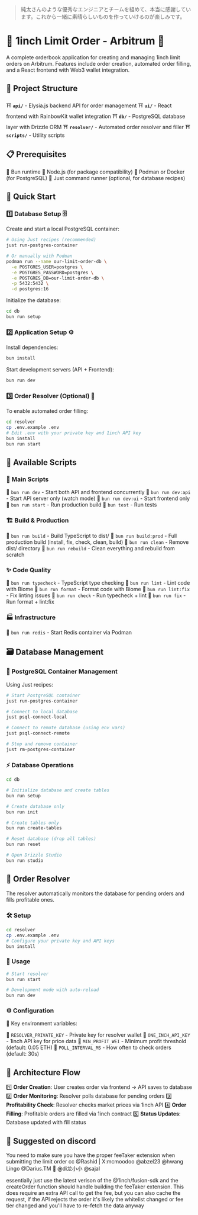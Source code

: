 > 純太さんのような優秀なエンジニアとチームを組めて、本当に感謝しています。これから一緒に素晴らしいものを作っていけるのが楽しみです。

# 🏮 1inch Limit Order - Arbitrum 🌸

A complete orderbook application for creating and managing 1inch limit orders on Arbitrum. Features include order creation, automated order filling, and a React frontend with Web3 wallet integration.

## 🏯 Project Structure

⛩️ **`api/`** - Elysia.js backend API for order management
⛩️ **`ui/`** - React frontend with RainbowKit wallet integration
⛩️ **`db/`** - PostgreSQL database layer with Drizzle ORM
⛩️ **`resolver/`** - Automated order resolver and filler
⛩️ **`scripts/`** - Utility scripts

## 📋 Prerequisites

🎋 Bun runtime
🎋 Node.js (for package compatibility)
🎋 Podman or Docker (for PostgreSQL)
🎋 Just command runner (optional, for database recipes)

## 🚀 Quick Start

### 1️⃣ Database Setup 🗄️

Create and start a local PostgreSQL container:

```bash
# Using Just recipes (recommended)
just run-postgres-container

# Or manually with Podman
podman run --name our-limit-order-db \
  -e POSTGRES_USER=postgres \
  -e POSTGRES_PASSWORD=postgres \
  -e POSTGRES_DB=our-limit-order-db \
  -p 5432:5432 \
  -d postgres:16
```

Initialize the database:

```bash
cd db
bun run setup
```

### 2️⃣ Application Setup ⚙️

Install dependencies:

```bash
bun install
```

Start development servers (API + Frontend):

```bash
bun run dev
```

### 3️⃣ Order Resolver (Optional) 🤖

To enable automated order filling:

```bash
cd resolver
cp .env.example .env
# Edit .env with your private key and 1inch API key
bun install
bun run start
```

## 📜 Available Scripts

### 🎯 Main Scripts

🌟 `bun run dev` - Start both API and frontend concurrently
🌟 `bun run dev:api` - Start API server only (watch mode)
🌟 `bun run dev:ui` - Start frontend only
🌟 `bun run start` - Run production build
🌟 `bun test` - Run tests

### 🏗️ Build & Production

🔨 `bun run build` - Build TypeScript to dist/
🔨 `bun run build:prod` - Full production build (install, fix, check, clean, build)
🔨 `bun run clean` - Remove dist/ directory
🔨 `bun run rebuild` - Clean everything and rebuild from scratch

### ✨ Code Quality

🎨 `bun run typecheck` - TypeScript type checking
🎨 `bun run lint` - Lint code with Biome
🎨 `bun run format` - Format code with Biome
🎨 `bun run lint:fix` - Fix linting issues
🎨 `bun run check` - Run typecheck + lint
🎨 `bun run fix` - Run format + lint:fix

### 🏭 Infrastructure

🔧 `bun run redis` - Start Redis container via Podman

## 🗃️ Database Management

### 🐘 PostgreSQL Container Management

Using Just recipes:

```bash
# Start PostgreSQL container
just run-postgres-container

# Connect to local database
just psql-connect-local

# Connect to remote database (using env vars)
just psql-connect-remote

# Stop and remove container
just rm-postgres-container
```

### ⚡ Database Operations

```bash
cd db

# Initialize database and create tables
bun run setup

# Create database only
bun run init

# Create tables only
bun run create-tables

# Reset database (drop all tables)
bun run reset

# Open Drizzle Studio
bun run studio
```

## 🤖 Order Resolver

The resolver automatically monitors the database for pending orders and fills profitable ones.

### 🛠️ Setup

```bash
cd resolver
cp .env.example .env
# Configure your private key and API keys
bun install
```

### 💫 Usage

```bash
# Start resolver
bun run start

# Development mode with auto-reload
bun run dev
```

### ⚙️ Configuration

🔑 Key environment variables:

🎌 `RESOLVER_PRIVATE_KEY` - Private key for resolver wallet
🎌 `ONE_INCH_API_KEY` - 1inch API key for price data
🎌 `MIN_PROFIT_WEI` - Minimum profit threshold (default: 0.05 ETH)
🎌 `POLL_INTERVAL_MS` - How often to check orders (default: 30s)

## 🌊 Architecture Flow

1️⃣ **Order Creation**: User creates order via frontend → API saves to database
2️⃣ **Order Monitoring**: Resolver polls database for pending orders
3️⃣ **Profitability Check**: Resolver checks market prices via 1inch API
4️⃣ **Order Filling**: Profitable orders are filled via 1inch contract
5️⃣ **Status Updates**: Database updated with fill status

## 💬 Suggested on discord

You need to make sure you have the proper feeTaker extension when submitting the limit order
cc @Rashid | X:mcmoodoo @abzel23 @hwang Lingo @Darius.TM 🥷 @di龙小小 @sajal

essentially just use the latest verison of the @1inch/fusion-sdk and the createOrder function should handle building the feeTaker extension. This does require an extra API call to get the fee, but you can also cache the request, if the API rejects the order it's likely the whitelist changed or fee tier changed and you'll have to re-fetch the data anyway
